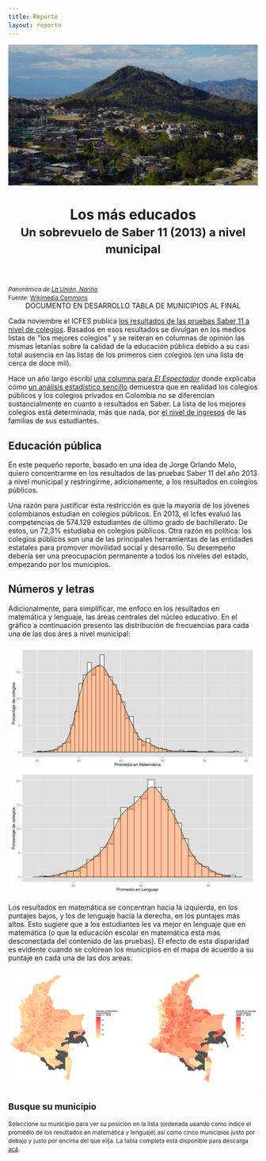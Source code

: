 ```yaml
---
title: Reporte
layout: reporte
---
```


<div id="titulo-reporte" class="container-fluid">
<header>
<img src="pics/la_union.jpg">
<h1>Los más educados<br><small>Un sobrevuelo de Saber 11 (2013) a nivel municipal</small></h1>
</header>
</div>


<div class="container">
<div class="row">
<div class="col-md-4">
	<small><em>Panorámica de <a href="http://www.launion-narino.gov.co/index.shtml">La Unión, Nariño</a></em><br>Fuente: <a href="http://commons.wikimedia.org/wiki/File:Vista_de_la_union_nari%C3%B1o.JPG">Wikimedia Commons</a></small>
</div>
<div class="col-md-8 texto">

<center>DOCUMENTO EN DESARROLLO TABLA DE MUNICIPIOS AL FINAL</center>

<p>Cada noviembre el ICFES publica <a href="http://www.icfes.gov.co/resultados/saber-11-resultados?id=39">los resultados de las pruebas Saber 11 a nivel de colegios</a>. Basados en esos resultados se divulgan en los medios listas de "los mejores colegios" y se reiteran en columnas de opinión las mismas letanías sobre la calidad de la educación pública debido a su casi total ausencia en las listas de los primeros cien colegios (en una lista de cerca de doce mil). </p>

<p>Hace un año largo escribí <a href="http://www.elespectador.com/opinion/columna-389967-saber-y-perder">una columna para <em>El Espectador</em></a> donde explicaba cómo <a href="http://nbviewer.ipython.org/url/finiterank.com/saber/saber.ipynb">un análisis estadístico sencillo</a> demuestra que en realidad los colegios públicos y los colegios privados en Colombia no se diferencian sustancialmente en cuanto a resultados en Saber. La lista de los mejores colegios está determinada, más que nada, por <a href="http://www.finiterank.com/notas/2013/12/19/19/">el nivel de ingresos</a> de las familias de sus estudiantes.</p>

<h2>Educación pública</h2>

<p>En este pequeño reporte, basado en una idea de Jorge Orlando Melo, quiero concentrarme en los resultados de las pruebas Saber 11 del año 2013 a nivel municipal y restringirme, adicionamente, a los resultados en colegios públicos.</p> 

<p>Una razón para justificar esta restricción es que la mayoría de los jóvenes colombianos estudian en colegios públicos. En 2013, el Icfes evaluó las competencias de 574.129 estudiantes de último grado de bachillerato. De estos, un 72,3% estudiaba en colegios públicos. Otra razón es política: los colegios públicos son una de las principales herramientas de las entidades estatales para promover movilidad social y desarrollo. Su desempeño debería ser una preocupación permanente a todos los niveles del estado, empezando por los municipios.</p>

<h2>Números y letras</h2>

<p>Adicionalmente, para simplificar, me enfoco en los resultados en matemática y lenguaje, las áreas centrales del núcleo educativo. En el gráfico a continuación presento las distribución de frecuencias para cada una de las dos áres a nivel municipal:</p>
</div>
</div>

<div class="row">
<div class="col-md-4 caption"></div>
<div class="col-md-8 texto">
<img src="pics/dist.mat.leng.municipios.png">
<p>Los resultados en matemática se concentran hacia la izquierda, en los puntajes bajos, y los de lenguaje hacia la derecha, en los puntajes más altos. Esto sugiere que a los estudiantes les va mejor en lenguaje que en matemática (o que la educación escolar en matemática está más desconectada del contenido de las pruebas). El efecto de esta disparidad es evidente cuando se colorean los municipios en el mapa de acuerdo a su puntaje en cada una de las dos areas:</p>
</div>
</div>
<div class="row">
<div class="col-md-12 texto"><img src="pics/mat.leng.municipios.png">
</div>
</div>


<div class="row">
<div class="col-md-4 caption"><small><h2>Busque su municipio</h2>
<div id="formulario"></div>
Seleccione su municipio para ver su posición en la lista (ordenada usando como índice el promedio de los resultados en matemática y lenguaje) así como cinco municipios justo por debajo y justo por encima del que elija. La tabla completa está disponible para descarga <a href="https://docs.google.com/spreadsheet/ccc?key=0AnK0b1-vFIdcdHNWbFN2N2NKNWtUSjJJcS1tT3R1THc&usp=sharing#gid=0">acá</a>.</small></div>
<div class="col-md-8">
<div id="tabla-resultados"></div>
</div>
</div>
</div>